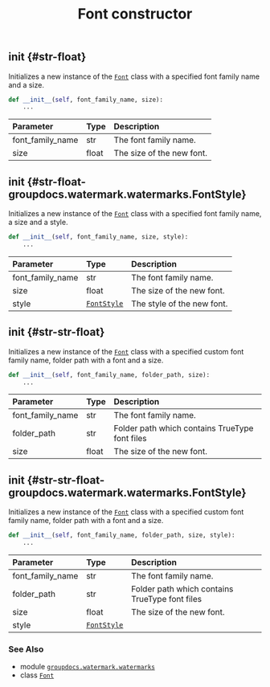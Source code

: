 ﻿---
title: Font constructor
second_title: GroupDocs.Watermark for Python via .NET API References
description: 
type: docs
url: /python-net/groupdocs.watermark.watermarks/font/__init__/
is_root: false
weight: 10
---

## __init__ {#str-float}

Initializes a new instance of the [`Font`](/watermark/python-net/groupdocs.watermark.watermarks/font) class with a specified font family name and a size.



```python
def __init__(self, font_family_name, size):
    ...
```


| Parameter | Type | Description |
| :- | :- | :- |
| font_family_name | str | The font family name. |
| size | float | The size of the new font. |


## __init__ {#str-float-groupdocs.watermark.watermarks.FontStyle}

Initializes a new instance of the [`Font`](/watermark/python-net/groupdocs.watermark.watermarks/font) class with a specified font family name, a size and a style.



```python
def __init__(self, font_family_name, size, style):
    ...
```


| Parameter | Type | Description |
| :- | :- | :- |
| font_family_name | str | The font family name. |
| size | float | The size of the new font. |
| style | [`FontStyle`](/watermark/python-net/groupdocs.watermark.watermarks/fontstyle) | The style of the new font. |


## __init__ {#str-str-float}

Initializes a new instance of the [`Font`](/watermark/python-net/groupdocs.watermark.watermarks/font) class with a specified custom font family name, folder path with a font and a size.



```python
def __init__(self, font_family_name, folder_path, size):
    ...
```


| Parameter | Type | Description |
| :- | :- | :- |
| font_family_name | str | The font family name. |
| folder_path | str | Folder path which contains TrueType font files |
| size | float | The size of the new font. |


## __init__ {#str-str-float-groupdocs.watermark.watermarks.FontStyle}

Initializes a new instance of the [`Font`](/watermark/python-net/groupdocs.watermark.watermarks/font) class with a specified custom font family name, folder path with a font and a size.



```python
def __init__(self, font_family_name, folder_path, size, style):
    ...
```


| Parameter | Type | Description |
| :- | :- | :- |
| font_family_name | str | The font family name. |
| folder_path | str | Folder path which contains TrueType font files |
| size | float | The size of the new font. |
| style | [`FontStyle`](/watermark/python-net/groupdocs.watermark.watermarks/fontstyle) |  |



### See Also
* module [`groupdocs.watermark.watermarks`](../../)
* class [`Font`](/watermark/python-net/groupdocs.watermark.watermarks/font)
